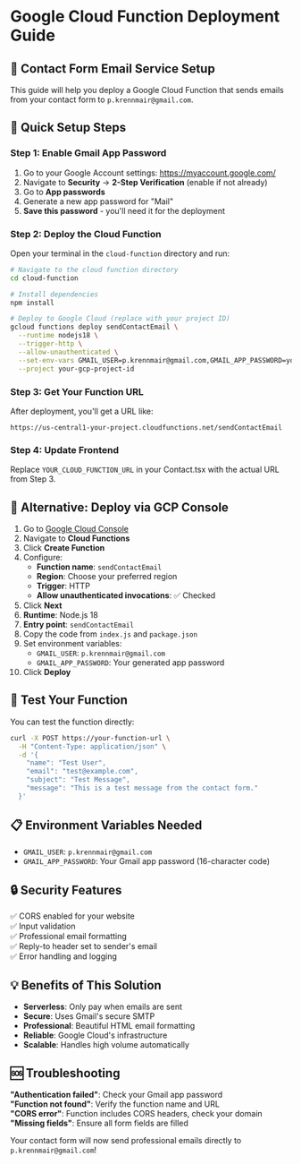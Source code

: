 # Google Cloud Function Deployment Guide

## 📧 Contact Form Email Service Setup

This guide will help you deploy a Google Cloud Function that sends emails from your contact form to `p.krennmair@gmail.com`.

## 🚀 Quick Setup Steps

### Step 1: Enable Gmail App Password

1. Go to your Google Account settings: https://myaccount.google.com/
2. Navigate to **Security** → **2-Step Verification** (enable if not already)
3. Go to **App passwords**
4. Generate a new app password for "Mail"
5. **Save this password** - you'll need it for the deployment

### Step 2: Deploy the Cloud Function

Open your terminal in the `cloud-function` directory and run:

```bash
# Navigate to the cloud function directory
cd cloud-function

# Install dependencies
npm install

# Deploy to Google Cloud (replace with your project ID)
gcloud functions deploy sendContactEmail \
  --runtime nodejs18 \
  --trigger-http \
  --allow-unauthenticated \
  --set-env-vars GMAIL_USER=p.krennmair@gmail.com,GMAIL_APP_PASSWORD=your-app-password-here \
  --project your-gcp-project-id
```

### Step 3: Get Your Function URL

After deployment, you'll get a URL like:
```
https://us-central1-your-project.cloudfunctions.net/sendContactEmail
```

### Step 4: Update Frontend

Replace `YOUR_CLOUD_FUNCTION_URL` in your Contact.tsx with the actual URL from Step 3.

## 🔧 Alternative: Deploy via GCP Console

1. Go to [Google Cloud Console](https://console.cloud.google.com/)
2. Navigate to **Cloud Functions**
3. Click **Create Function**
4. Configure:
   - **Function name**: `sendContactEmail`
   - **Region**: Choose your preferred region
   - **Trigger**: HTTP
   - **Allow unauthenticated invocations**: ✅ Checked
5. Click **Next**
6. **Runtime**: Node.js 18
7. **Entry point**: `sendContactEmail`
8. Copy the code from `index.js` and `package.json`
9. Set environment variables:
   - `GMAIL_USER`: `p.krennmair@gmail.com`
   - `GMAIL_APP_PASSWORD`: Your generated app password
10. Click **Deploy**

## 🧪 Test Your Function

You can test the function directly:

```bash
curl -X POST https://your-function-url \
  -H "Content-Type: application/json" \
  -d '{
    "name": "Test User",
    "email": "test@example.com",
    "subject": "Test Message",
    "message": "This is a test message from the contact form."
  }'
```

## 📋 Environment Variables Needed

- `GMAIL_USER`: `p.krennmair@gmail.com`
- `GMAIL_APP_PASSWORD`: Your Gmail app password (16-character code)

## 🔒 Security Features

✅ CORS enabled for your website  
✅ Input validation  
✅ Professional email formatting  
✅ Reply-to header set to sender's email  
✅ Error handling and logging  

## 💡 Benefits of This Solution

- **Serverless**: Only pay when emails are sent
- **Secure**: Uses Gmail's secure SMTP
- **Professional**: Beautiful HTML email formatting
- **Reliable**: Google Cloud's infrastructure
- **Scalable**: Handles high volume automatically

## 🆘 Troubleshooting

**"Authentication failed"**: Check your Gmail app password  
**"Function not found"**: Verify the function name and URL  
**"CORS error"**: Function includes CORS headers, check your domain  
**"Missing fields"**: Ensure all form fields are filled  

Your contact form will now send professional emails directly to `p.krennmair@gmail.com`!
